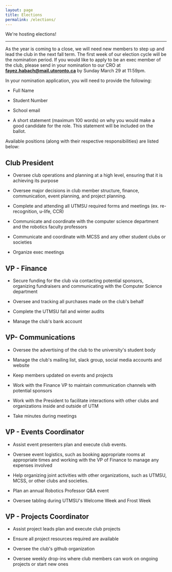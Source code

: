 ```yaml
---
layout: page
title: Elections
permalink: /elections/
---
```



We're hosting elections!

------------------------------------------------------------

As the year is coming to a close, we will need new members to step up and lead the club in the next fall term. The first week of our election cycle will be the nomination period. If you would like to apply to be an exec member of the club, please send in your nomination to our CRO at **fayez.habach@mail.utoronto.ca** by Sunday March 29 at 11:59pm.

In your nomination application, you will need to provide the following:

- Full Name

- Student Number

- School email

- A short statement (maximum 100 words) on why you would make a good candidate for the role. This statement will be included on the ballot.

Available positions (along with their respective responsibilities) are listed below:


## Club President

* Oversee club operations and planning at a high level, ensuring that it is achieving its purpose

* Oversee major decisions in club member structure, finance, communication, event planning, and project planning.

* Complete and attending all UTMSU required forms and meetings (ex. re-recognition, u-life, CCR)

* Communicate and coordinate with the computer science department and the robotics faculty professors

* Communicate and coordinate with MCSS and any other student clubs or societies

* Organize exec meetings


## VP - Finance

* Secure funding for the club via contacting potential sponsors, organizing fundraisers and communicating with the Computer Science department

* Oversee and tracking all purchases made on the club's behalf

* Complete the UTMSU fall and winter audits

* Manage the club's bank account



## VP- Communications

* Oversee the advertising of the club to the university's student body

* Manage the club's mailing list, slack group, social media accounts and website

* Keep members updated on events and projects

* Work with the Finance VP to maintain communication channels with potential sponsors

* Work with the President to facilitate interactions with other clubs and organizations inside and outside of UTM

* Take minutes during meetings



## VP - Events Coordinator

* Assist event presenters plan and execute club events.

* Oversee event logistics, such as booking appropriate rooms at appropriate times and working with the VP of Finance to manage any expenses involved

* Help organizing joint activities with other organizations, such as UTMSU, MCSS, or other clubs and societies.

* Plan an annual Robotics Professor Q&A event

* Oversee tabling during UTMSU's Welcome Week and Frost Week



## VP - Projects Coordinator

* Assist project leads plan and execute club projects

* Ensure all project resources required are available

* Oversee the club's github organization

* Oversee weekly drop-ins where club members can work on ongoing projects or start new ones
